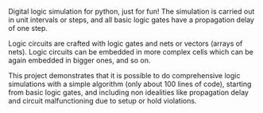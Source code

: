 Digital logic simulation for python, just for fun!
The simulation is carried out in unit intervals or steps, and all basic logic gates have a propagation delay of one step.

Logic circuits are crafted with logic gates and nets or vectors (arrays of nets).
Logic circuits can be embedded in more complex cells which can be again embedded in bigger ones, and so on.

This project demonstrates that it is possible to do comprehensive logic simulations with a simple algorithm (only about 100 lines of code), starting from basic logic gates, and including non idealities like propagation delay and circuit malfunctioning due to setup or hold violations.

